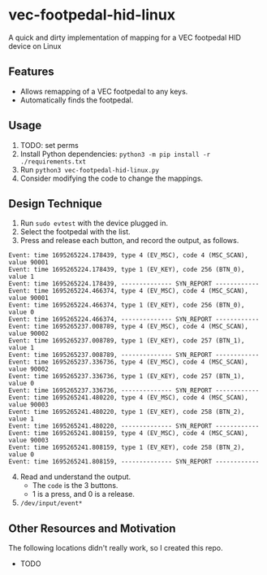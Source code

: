 # vec-footpedal-hid-linux
A quick and dirty implementation of mapping for a VEC footpedal HID device on Linux

## Features
* Allows remapping of a VEC footpedal to any keys.
* Automatically finds the footpedal.

## Usage
1. TODO: set perms
1. Install Python dependencies: `python3 -m pip install -r ./requirements.txt`
2. Run `python3 vec-footpedal-hid-linux.py`
3. Consider modifying the code to change the mappings.

## Design Technique
1. Run `sudo evtest` with the device plugged in.
2. Select the footpedal with the list.
3. Press and release each button, and record the output, as follows.
```
Event: time 1695265224.178439, type 4 (EV_MSC), code 4 (MSC_SCAN), value 90001
Event: time 1695265224.178439, type 1 (EV_KEY), code 256 (BTN_0), value 1
Event: time 1695265224.178439, -------------- SYN_REPORT ------------
Event: time 1695265224.466374, type 4 (EV_MSC), code 4 (MSC_SCAN), value 90001
Event: time 1695265224.466374, type 1 (EV_KEY), code 256 (BTN_0), value 0
Event: time 1695265224.466374, -------------- SYN_REPORT ------------
Event: time 1695265237.008789, type 4 (EV_MSC), code 4 (MSC_SCAN), value 90002
Event: time 1695265237.008789, type 1 (EV_KEY), code 257 (BTN_1), value 1
Event: time 1695265237.008789, -------------- SYN_REPORT ------------
Event: time 1695265237.336736, type 4 (EV_MSC), code 4 (MSC_SCAN), value 90002
Event: time 1695265237.336736, type 1 (EV_KEY), code 257 (BTN_1), value 0
Event: time 1695265237.336736, -------------- SYN_REPORT ------------
Event: time 1695265241.480220, type 4 (EV_MSC), code 4 (MSC_SCAN), value 90003
Event: time 1695265241.480220, type 1 (EV_KEY), code 258 (BTN_2), value 1
Event: time 1695265241.480220, -------------- SYN_REPORT ------------
Event: time 1695265241.808159, type 4 (EV_MSC), code 4 (MSC_SCAN), value 90003
Event: time 1695265241.808159, type 1 (EV_KEY), code 258 (BTN_2), value 0
Event: time 1695265241.808159, -------------- SYN_REPORT ------------
```
4. Read and understand the output.
    * The `code` is the 3 buttons.
    * 1 is a press, and 0 is a release.
5. `/dev/input/event*`

## Other Resources and Motivation
The following locations didn't really work, so I created this repo.
* TODO

